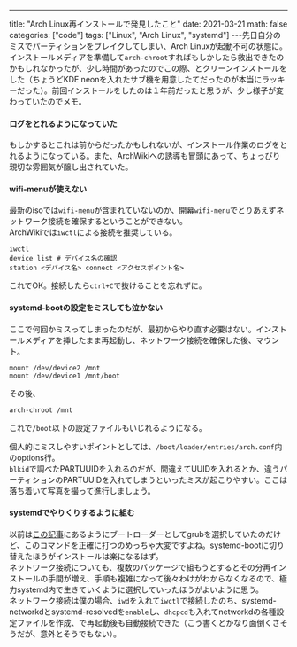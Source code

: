 ---

title: "Arch Linux再インストールで発見したこと"
date: 2021-03-21
math: false
categories: ["code"]
tags: ["Linux", "Arch Linux", "systemd"]
---先日自分のミスでパーティションをブレイクしてしまい、Arch Linuxが起動不可の状態に。インストールメディアを準備して`arch-chroot`すればもしかしたら救出できたのかもしれなかったが、少し時間があったのでこの際、とクリーンインストールをした（ちょうどKDE neonを入れたサブ機を用意したてだったのが本当にラッキーだった）。前回インストールをしたのは１年前だったと思うが、少し様子が変わっていたのでメモ。

#### ログをとれるようになっていた

もしかするとこれは前からだったかもしれないが、インストール作業のログをとれるようになっている。また、ArchWikiへの誘導も冒頭にあって、ちょっぴり親切な雰囲気が醸し出されていた。

#### wifi-menuが使えない

最新のisoでは`wifi-menu`が含まれていないのか、開幕`wifi-menu`でとりあえずネットワーク接続を確保するということができない。  
ArchWikiでは`iwctl`による接続を推奨している。

```
iwctl
device list # デバイス名の確認
station <デバイス名> connect <アクセスポイント名>
```

これでOK。接続したら`ctrl+C`で抜けることを忘れずに。

#### systemd-bootの設定をミスしても泣かない

ここで何回かミスってしまったのだが、最初からやり直す必要はない。インストールメディアを挿したまま再起動し、ネットワーク接続を確保した後、マウント。

```
mount /dev/device2 /mnt
mount /dev/device1 /mnt/boot
```

その後、

```
arch-chroot /mnt
```

これで`/boot`以下の設定ファイルもいじれるようになる。

個人的にミスしやすいポイントとしては、`/boot/loader/entries/arch.conf`内のoptions行。  
`blkid`で調べたPARTUUIDを入れるのだが、間違えてUUIDを入れるとか、違うパーティションのPARTUUIDを入れてしまうといったミスが起こりやすい。ここは落ち着いて写真を撮って進行しましょう。

#### systemdでやりくりするように組む

以前は[この記事](@/post/archinstall.md)にあるようにブートローダーとしてgrubを選択していたのだけど、このコマンドを正確に打つのめっちゃ大変ですよね。systemd-bootに切り替えたほうがインストールは楽になるはず。  
ネットワーク接続についても、複数のパッケージで組もうとするとその分再インストールの手間が増え、手順も複雑になって後々わけがわからなくなるので、極力systemd内で生きていくように選択していったほうがよいように思う。  
ネットワーク接続は僕の場合、`iwd`を入れて`iwctl`で接続したのち、systemd-networkdとsystemd-resolvedを`enable`し、`dhcpcd`も入れてnetworkdの各種設定ファイルを作成、で再起動後も自動接続できた（こう書くとかなり面倒くさそうだが、意外とそうでもない）。
